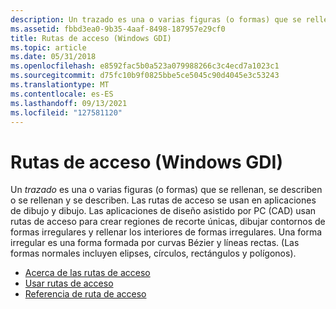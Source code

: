 ```yaml
---
description: Un trazado es una o varias figuras (o formas) que se rellenan, se describen o se rellenan y describen.
ms.assetid: fbbd3ea0-9b35-4aaf-8498-187957e29cf0
title: Rutas de acceso (Windows GDI)
ms.topic: article
ms.date: 05/31/2018
ms.openlocfilehash: e8592fac5b0a523a079988266c3c4ecd7a1023c1
ms.sourcegitcommit: d75fc10b9f0825bbe5ce5045c90d4045e3c53243
ms.translationtype: MT
ms.contentlocale: es-ES
ms.lasthandoff: 09/13/2021
ms.locfileid: "127581120"
---
```

# <a name="paths-windows-gdi"></a>Rutas de acceso (Windows GDI)

Un *trazado* es una o varias figuras (o formas) que se rellenan, se describen o se rellenan y se describen. Las rutas de acceso se usan en aplicaciones de dibujo y dibujo. Las aplicaciones de diseño asistido por PC (CAD) usan rutas de acceso para crear regiones de recorte únicas, dibujar contornos de formas irregulares y rellenar los interiores de formas irregulares. Una forma irregular es una forma formada por curvas Bézier y líneas rectas. (Las formas normales incluyen elipses, círculos, rectángulos y polígonos).

-   [Acerca de las rutas de acceso](about-paths.md)
-   [Usar rutas de acceso](using-paths.md)
-   [Referencia de ruta de acceso](path-reference.md)

 

 



